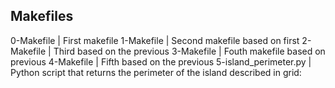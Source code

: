 ## Makefiles

0-Makefile             |          First makefile
1-Makefile             |          Second makefile based on first
2-Makefile             |          Third based on the previous
3-Makefile             |          Fouth makefile based on previous
4-Makefile             |          Fifth based on the previous
5-island_perimeter.py  |          Python script that returns the perimeter of the island described in grid:
